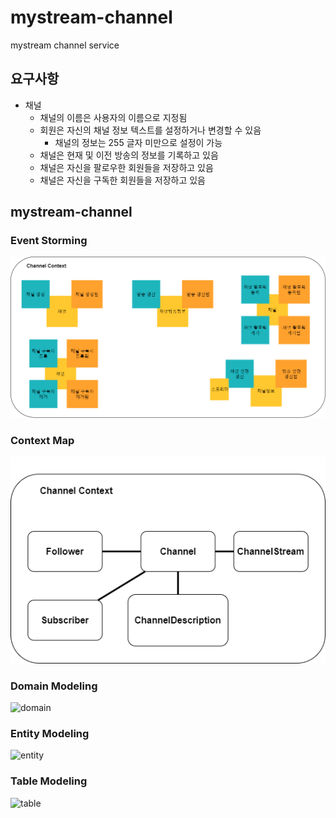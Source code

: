# mystream-channel
mystream channel service

## 요구사항

  - 채널
    - 채널의 이름은 사용자의 이름으로 지정됨
    - 회원은 자신의 채널 정보 텍스트를 설정하거나 변경할 수 있음
      - 채널의 정보는 255 글자 미만으로 설정이 가능
    - 채널은 현재 및 이전 방송의 정보를 기록하고 있음
    - 채널은 자신을 팔로우한 회원들을 저장하고 있음
    - 채널은 자신을 구독한 회원들을 저장하고 있음

## mystream-channel

### Event Storming

![event_storming](doc/assets/event_storming.png)

### Context Map

![context_map](doc/assets/context_map.png)


### Domain Modeling

![domain](https://www.plantuml.com/plantuml/png/POvDReCX34JtdC9YMOb5Rn2fKNTTSGB2voQenaR6DChjs_me0cK5UczWPjSjgOrApeeHWg-NRegfXdnAp4WGKNzBHjXBJONXIpOaxrp_AToIfWfPQXD6jcWNGb3CblX8wDpJmCVzirSIRsMlV8yzQsbMX2SPn-6A3wWJ_1GYEVyZztWB_jr362s0V_DFlTfDpXokrtN86j9oFDcIccSjKS9lk_TD6zqEUHlrST0V)

### Entity Modeling

![entity](https://www.plantuml.com/plantuml/png/dL8zJyCm4DtxAwoCI1rOcLeebHYOAcRanjVMaZyY-znI8VuxvyJg1KSGYINolNllvVdEguWoOB96DE1Gu_NTUWL6ksEpM51jG3Js6Z60jCls99q38tOGphe5yTmhn6jM4BsKJmChYi-545hHf-XslOjuo0okkR-1s0RTeVQEIIEGc0Tlp0K2jxS4U4Ae5zC-K_VZzkw6vT_Gxn3MICVKgU7unR77eJZxSFMtOEWiMzHdc7UQ96UxVgIHx_oOl-75okEyxtQuF9kbI58rfwj7DTaBZwjCs0yZvjaMT8s4RYJEH-Mv_pSjE_oHjzuwYyQTSMpuw7GWvFSOj-VRt3TY6VJnXCl-F5rhnLN-ufZA3xoY6JXanpkcSUe9GZoMa9exjMtgVfZUbbVLn2baKfKdHLuhS2hPRm00)

### Table Modeling

![table](https://www.plantuml.com/plantuml/png/fPB1Se8m48RlUOgjlGXJV0B7iHSldPxgdGcmQAQ1C4bG7F7T6yfA3ThH6Rd0_ldpxRyaIsEvjdKXcHLM8aoAWx4QUH6bMrwMAE4BzKwa26kUkFLFbQ6SCFQIOIvA1DkfqoQ0L79Ze87v7ARhjzVLwjqz0ImMWpLN6iMcZB_nq6q8mmQcguyW31dhATJH171a05J58dD554KCFC9vkK_hNC4_XWnDgaLbXIh9bReT5cDktNTTPVHzeXWZCeNnjCjCfDHQkeAdLkpmqHPUDh-F7tfezdj6viANT2yTYu9l7cYRAodtgFjML5pYQqFre_axXXg8O_NUqLsV6MMYbPxZ6jyFPEga-s79ESfGFpVV63lMdvvn24fPiAc4nZiZ4zj0sywqs6pjh6rltHpFcAbzwNoZc-p39EPsfeutncJN4fnKly51_rGVM5U4y-u5yuKUvQmEH3-7iIMMMLtGI_u0)
